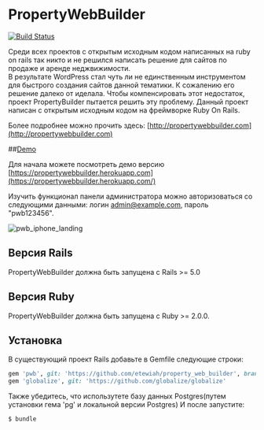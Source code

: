 # PropertyWebBuilder

[![Build Status](https://api.travis-ci.org/etewiah/property_web_builder.svg?branch=master)](https://api.travis-ci.org/etewiah/property_web_builder)

Среди всех проектов с открытым исходным кодом написанных на ruby on rails так никто и не решился написать решение для сайтов по продаже и аренде неджвижимости.  
В результате WordPress стал чуть ли не единственным инструментом для быстрого создания сайтов данной тематики. 
К сожалению его решение далеко от иделала. Чтобы компенсировать этот недостаток, проект PropertyBuilder пытается решить эту проблему. 
Данный проект написан с открытым исходным кодом на фреймворке Ruby On Rails.

Более подробнее можно прочить здесь: [http://propertywebbuilder.com](http://propertywebbuilder.com)

##[Demo](https://propertywebbuilder.herokuapp.com/)

Для начала можете посмотреть демо версию [https://propertywebbuilder.herokuapp.com](https://propertywebbuilder.herokuapp.com/)

Изучить функционал панели администратора можно авторизоваться со следующими данными: логин admin@example.com, пароль "pwb123456".

![pwb_iphone_landing](https://cloud.githubusercontent.com/assets/1741198/22990222/bfec0168-f3b8-11e6-89df-b950c4979970.png)

## Версия Rails

PropertyWebBuilder должна быть запущена с Rails >= 5.0

## Версия Ruby

PropertyWebBuilder  должна быть запущена с Ruby >= 2.0.0.


## Установка

В существующий проект Rails добавьте в Gemfile следующие строки:

```ruby
gem 'pwb', git: 'https://github.com/etewiah/property_web_builder', branch: 'master'
gem 'globalize', git: 'https://github.com/globalize/globalize'

```

Также убедитесь, что использутете базу данных Postgres(путем установки гема 'pg' и локальной версии Postgres) 
И после запустите:
```bash
$ bundle
```